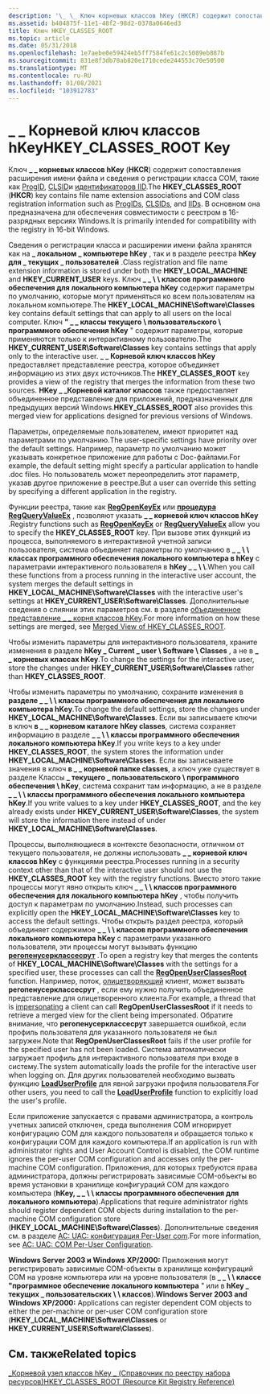 ```yaml
---
description: '\_ \_ Ключ корневых классов hKey (HKCR) содержит сопоставления расширения имени файла и сведения о регистрации класса COM, такие как ProgID, CLSID и идентификаторов IID. В основном она предназначена для обеспечения совместимости с реестром в 16-разрядных версиях Windows.'
ms.assetid: b404875f-11e1-48f2-98d2-0378a0646ed3
title: Ключ HKEY_CLASSES_ROOT
ms.topic: article
ms.date: 05/31/2018
ms.openlocfilehash: 1e7aebe0e59424eb5ff7584fe61c2c5089eb887b
ms.sourcegitcommit: 831e8f3db78ab820e1710cede244553c70e50500
ms.translationtype: MT
ms.contentlocale: ru-RU
ms.lasthandoff: 01/08/2021
ms.locfileid: "103912783"
---
```

# <a name="hkey_classes_root-key"></a><span data-ttu-id="92b76-104">\_ \_ Корневой ключ классов hKey</span><span class="sxs-lookup"><span data-stu-id="92b76-104">HKEY\_CLASSES\_ROOT Key</span></span>

<span data-ttu-id="92b76-105">Ключ **\_ \_ корневых классов hKey** (**HKCR**) содержит сопоставления расширения имени файла и сведения о регистрации класса COM, такие как [ProgID](../com/-progid--key.md), [CLSID](../com/clsid-key-hklm.md)и [идентификаторов IID](../com/interface-key.md).</span><span class="sxs-lookup"><span data-stu-id="92b76-105">The **HKEY\_CLASSES\_ROOT** (**HKCR**) key contains file name extension associations and COM class registration information such as [ProgIDs](../com/-progid--key.md), [CLSIDs](../com/clsid-key-hklm.md), and [IIDs](../com/interface-key.md).</span></span> <span data-ttu-id="92b76-106">В основном она предназначена для обеспечения совместимости с реестром в 16-разрядных версиях Windows.</span><span class="sxs-lookup"><span data-stu-id="92b76-106">It is primarily intended for compatibility with the registry in 16-bit Windows.</span></span>

<span data-ttu-id="92b76-107">Сведения о регистрации класса и расширении имени файла хранятся как на **\_ локальном \_ компьютере hKey** , так и в разделе реестра **hKey для \_ текущих \_ пользователей** .</span><span class="sxs-lookup"><span data-stu-id="92b76-107">Class registration and file name extension information is stored under both the **HKEY\_LOCAL\_MACHINE** and **HKEY\_CURRENT\_USER** keys.</span></span> <span data-ttu-id="92b76-108">Ключ **\_ \_ \\ \\ классов программного обеспечения для локального компьютера hKey** содержит параметры по умолчанию, которые могут применяться ко всем пользователям на локальном компьютере.</span><span class="sxs-lookup"><span data-stu-id="92b76-108">The **HKEY\_LOCAL\_MACHINE\\Software\\Classes** key contains default settings that can apply to all users on the local computer.</span></span> <span data-ttu-id="92b76-109">Ключ **" \_ \_ классы текущего \\ пользовательского \\ программного обеспечения hKey** " содержит параметры, которые применяются только к интерактивному пользователю.</span><span class="sxs-lookup"><span data-stu-id="92b76-109">The **HKEY\_CURRENT\_USER\\Software\\Classes** key contains settings that apply only to the interactive user.</span></span> <span data-ttu-id="92b76-110">**\_ \_ Корневой ключ классов hKey** предоставляет представление реестра, которое объединяет информацию из этих двух источников.</span><span class="sxs-lookup"><span data-stu-id="92b76-110">The **HKEY\_CLASSES\_ROOT** key provides a view of the registry that merges the information from these two sources.</span></span> <span data-ttu-id="92b76-111">**HKey \_ \_Корневой каталог классов** также предоставляет объединенное представление для приложений, предназначенных для предыдущих версий Windows.</span><span class="sxs-lookup"><span data-stu-id="92b76-111">**HKEY\_CLASSES\_ROOT** also provides this merged view for applications designed for previous versions of Windows.</span></span>

<span data-ttu-id="92b76-112">Параметры, определяемые пользователем, имеют приоритет над параметрами по умолчанию.</span><span class="sxs-lookup"><span data-stu-id="92b76-112">The user-specific settings have priority over the default settings.</span></span> <span data-ttu-id="92b76-113">Например, параметр по умолчанию может указывать конкретное приложение для работы с Doc-файлами.</span><span class="sxs-lookup"><span data-stu-id="92b76-113">For example, the default setting might specify a particular application to handle .doc files.</span></span> <span data-ttu-id="92b76-114">Но пользователь может переопределить этот параметр, указав другое приложение в реестре.</span><span class="sxs-lookup"><span data-stu-id="92b76-114">But a user can override this setting by specifying a different application in the registry.</span></span>

<span data-ttu-id="92b76-115">Функции реестра, такие как [**RegOpenKeyEx**](/windows/desktop/api/Winreg/nf-winreg-regopenkeyexa) или [**процедура RegQueryValueEx**](/windows/desktop/api/Winreg/nf-winreg-regqueryvalueexa) , позволяют указать **\_ \_ корневой ключ классов hKey** .</span><span class="sxs-lookup"><span data-stu-id="92b76-115">Registry functions such as [**RegOpenKeyEx**](/windows/desktop/api/Winreg/nf-winreg-regopenkeyexa) or [**RegQueryValueEx**](/windows/desktop/api/Winreg/nf-winreg-regqueryvalueexa) allow you to specify the **HKEY\_CLASSES\_ROOT** key.</span></span> <span data-ttu-id="92b76-116">При вызове этих функций из процесса, выполняемого в интерактивной учетной записи пользователя, система объединяет параметры по умолчанию в **\_ \_ \\ \\ классах программного обеспечения локального компьютера в hKey** с параметрами интерактивного пользователя в **hKey \_ \_ \\ \\**.</span><span class="sxs-lookup"><span data-stu-id="92b76-116">When you call these functions from a process running in the interactive user account, the system merges the default settings in **HKEY\_LOCAL\_MACHINE\\Software\\Classes** with the interactive user's settings at **HKEY\_CURRENT\_USER\\Software\\Classes**.</span></span> <span data-ttu-id="92b76-117">Дополнительные сведения о слиянии этих параметров см. в разделе [объединенное представление \_ \_ корня классов hKey](merged-view-of-hkey-classes-root.md).</span><span class="sxs-lookup"><span data-stu-id="92b76-117">For more information on how these settings are merged, see [Merged View of HKEY\_CLASSES\_ROOT](merged-view-of-hkey-classes-root.md).</span></span>

<span data-ttu-id="92b76-118">Чтобы изменить параметры для интерактивного пользователя, храните изменения в разделе **hKey \_ Current \_ user \\ Software \\ Classes** , а не в **\_ \_ корневых классах hKey**.</span><span class="sxs-lookup"><span data-stu-id="92b76-118">To change the settings for the interactive user, store the changes under **HKEY\_CURRENT\_USER\\Software\\Classes** rather than **HKEY\_CLASSES\_ROOT**.</span></span>

<span data-ttu-id="92b76-119">Чтобы изменить параметры по умолчанию, сохраните изменения в **разделе \_ \_ \\ \\ классы программного обеспечения для локального компьютера hKey**.</span><span class="sxs-lookup"><span data-stu-id="92b76-119">To change the default settings, store the changes under **HKEY\_LOCAL\_MACHINE\\Software\\Classes**.</span></span> <span data-ttu-id="92b76-120">Если вы записываете ключи в ключ **в \_ \_ корневом каталоге hKey classes**, система сохраняет информацию в разделе **\_ \_ \\ \\ классы программного обеспечения локального компьютера hKey**.</span><span class="sxs-lookup"><span data-stu-id="92b76-120">If you write keys to a key under **HKEY\_CLASSES\_ROOT**, the system stores the information under **HKEY\_LOCAL\_MACHINE\\Software\\Classes**.</span></span> <span data-ttu-id="92b76-121">Если вы записываете значения в ключ **в \_ \_ корневой папке classes**, а ключ уже существует в разделе Классы **\_ текущего \_ пользовательского \\ программного обеспечения \\ hKey**, система сохранит там информацию, а не в разделе **\_ \_ \\ \\ классы программного обеспечения локального компьютера hKey**.</span><span class="sxs-lookup"><span data-stu-id="92b76-121">If you write values to a key under **HKEY\_CLASSES\_ROOT**, and the key already exists under **HKEY\_CURRENT\_USER\\Software\\Classes**, the system will store the information there instead of under **HKEY\_LOCAL\_MACHINE\\Software\\Classes**.</span></span>

<span data-ttu-id="92b76-122">Процессы, выполняющиеся в контексте безопасности, отличном от текущего пользователя, не должны использовать **\_ \_ корневой ключ классов hKey** с функциями реестра.</span><span class="sxs-lookup"><span data-stu-id="92b76-122">Processes running in a security context other than that of the interactive user should not use the **HKEY\_CLASSES\_ROOT** key with the registry functions.</span></span> <span data-ttu-id="92b76-123">Вместо этого такие процессы могут явно открыть ключ **\_ \_ \\ \\ классов программного обеспечения для локального компьютера hKey** , чтобы получить доступ к параметрам по умолчанию.</span><span class="sxs-lookup"><span data-stu-id="92b76-123">Instead, such processes can explicitly open the **HKEY\_LOCAL\_MACHINE\\Software\\Classes** key to access the default settings.</span></span> <span data-ttu-id="92b76-124">Чтобы открыть раздел реестра, который объединяет содержимое **\_ \_ \\ \\ классов программного обеспечения локального компьютера hKey** с параметрами указанного пользователя, эти процессы могут вызывать функцию [**регопенусерклассесрут**](/windows/desktop/api/Winreg/nf-winreg-regopenuserclassesroot) .</span><span class="sxs-lookup"><span data-stu-id="92b76-124">To open a registry key that merges the contents of **HKEY\_LOCAL\_MACHINE\\Software\\Classes** with the settings for a specified user, these processes can call the [**RegOpenUserClassesRoot**](/windows/desktop/api/Winreg/nf-winreg-regopenuserclassesroot) function.</span></span> <span data-ttu-id="92b76-125">Например, поток, [олицетворяющий](/windows/desktop/SecAuthZ/client-impersonation) клиент, может вызвать **регопенусерклассесрут** , если ему нужно получить объединенное представление для олицетворенного клиента.</span><span class="sxs-lookup"><span data-stu-id="92b76-125">For example, a thread that is [impersonating](/windows/desktop/SecAuthZ/client-impersonation) a client can call **RegOpenUserClassesRoot** if it needs to retrieve a merged view for the client being impersonated.</span></span> <span data-ttu-id="92b76-126">Обратите внимание, что **регопенусерклассесрут** завершается ошибкой, если профиль пользователя для указанного пользователя не был загружен.</span><span class="sxs-lookup"><span data-stu-id="92b76-126">Note that **RegOpenUserClassesRoot** fails if the user profile for the specified user has not been loaded.</span></span> <span data-ttu-id="92b76-127">Система автоматически загружает профиль для интерактивного пользователя при входе в систему.</span><span class="sxs-lookup"><span data-stu-id="92b76-127">The system automatically loads the profile for the interactive user when logging on.</span></span> <span data-ttu-id="92b76-128">Для других пользователей необходимо вызвать функцию [**LoadUserProfile**](/windows/win32/api/userenv/nf-userenv-loaduserprofilea) для явной загрузки профиля пользователя.</span><span class="sxs-lookup"><span data-stu-id="92b76-128">For other users, you need to call the [**LoadUserProfile**](/windows/win32/api/userenv/nf-userenv-loaduserprofilea) function to explicitly load the user's profile.</span></span>

<span data-ttu-id="92b76-129">Если приложение запускается с правами администратора, а контроль учетных записей отключен, среда выполнения COM игнорирует конфигурацию COM для каждого пользователя и обращается только к конфигурации COM для каждого компьютера.</span><span class="sxs-lookup"><span data-stu-id="92b76-129">If an application is run with administrator rights and User Account Control is disabled, the COM runtime ignores the per-user COM configuration and accesses only the per-machine COM configuration.</span></span> <span data-ttu-id="92b76-130">Приложения, для которых требуются права администратора, должны регистрировать зависимые COM-объекты во время установки в хранилище конфигураций COM для каждого компьютера (**hKey, \_ \_ \\ \\ классы программного обеспечения для локального компьютера**).</span><span class="sxs-lookup"><span data-stu-id="92b76-130">Applications that require administrator rights should register dependent COM objects during installation to the per-machine COM configuration store (**HKEY\_LOCAL\_MACHINE\\Software\\Classes**).</span></span> <span data-ttu-id="92b76-131">Дополнительные сведения см. в разделе [AC: UAC: конфигурация Per-User com](/previous-versions/bb756926(v=msdn.10)).</span><span class="sxs-lookup"><span data-stu-id="92b76-131">For more information, see [AC: UAC: COM Per-User Configuration](/previous-versions/bb756926(v=msdn.10)).</span></span>

<span data-ttu-id="92b76-132">**Windows Server 2003 и Windows XP/2000:** Приложения могут регистрировать зависимые COM-объекты в хранилище конфигураций COM на уровне компьютера или на уровне пользователя (в **\_ \_ \\ \\ классе "программное обеспечение локального компьютера** " или в **hKey \_ текущих \_ пользовательских \\ \\ классов**).</span><span class="sxs-lookup"><span data-stu-id="92b76-132">**Windows Server 2003 and Windows XP/2000:** Applications can register dependent COM objects to either the per-machine or per-user COM configuration store (**HKEY\_LOCAL\_MACHINE\\Software\\Classes** or **HKEY\_CURRENT\_USER\\Software\\Classes**).</span></span>

## <a name="related-topics"></a><span data-ttu-id="92b76-133">См. также</span><span class="sxs-lookup"><span data-stu-id="92b76-133">Related topics</span></span>

<dl> <dt>

<span data-ttu-id="92b76-134">[\_Корневой узел классов hKey \_ (Справочник по реестру набора ресурсов)](/previous-versions/windows/it-pro/windows-server-2003/cc739822(v=ws.10))</span><span class="sxs-lookup"><span data-stu-id="92b76-134">[HKEY\_CLASSES\_ROOT (Resource Kit Registry Reference)](/previous-versions/windows/it-pro/windows-server-2003/cc739822(v=ws.10))</span></span>
</dt> </dl>

 

 
